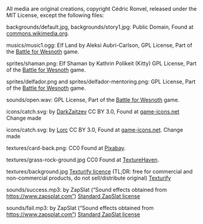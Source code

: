 All media are original creations, copyright Cédric Ronvel, released under the MIT License,
except the following files:

backgrounds/default.jpg, backgrounds/story1.jpg:
Public Domain,
Found at [commons.wikimedia.org](https://commons.wikimedia.org).

musics/music1.ogg:
Elf Land by Aleksi Aubri-Carlson,
GPL License,
Part of the [Battle for Wesnoth](http://wesnoth.org) game.

sprites/shaman.png:
Elf Shaman by Kathrin Polikeit (Kitty)
GPL License,
Part of the [Battle for Wesnoth](http://wesnoth.org) game.

sprites/delfador.png and sprites/delfador-mentoring.png:
GPL License,
Part of the [Battle for Wesnoth](http://wesnoth.org) game.

sounds/open.wav:
GPL License,
Part of the [Battle for Wesnoth](http://wesnoth.org) game.

icons/catch.svg:
by [DarkZaitzev](https://darkzaitzev.deviantart.com)
CC BY 3.0,
Found at [game-icons.net](http://game-icons.net)
Change made

icons/catch.svg:
by [Lorc](http://lorcblog.blogspot.fr)
CC BY 3.0,
Found at [game-icons.net](http://game-icons.net).
Change made

textures/card-back.png:
CC0
Found at [Pixabay](https://pixabay.com/).

textures/grass-rock-ground.jpg
CC0
Found at [TextureHaven](https://texturehaven.com/).

textures/background.jpg
[Texturify licence](https://texturify.com/pages/terms-of-use.html) (TL;DR: free for commercial and non-commercial products, do not sell/distribute original)
[Texturify](https://texturify.com/)

sounds/success.mp3:
by ZapSlat (“Sound effects obtained from https://www.zapsplat.com”)
[Standard ZapSlat license](https://www.zapsplat.com/license-type/standard-license/)

sounds/fail.mp3:
by ZapSlat (“Sound effects obtained from https://www.zapsplat.com”)
[Standard ZapSlat license](https://www.zapsplat.com/license-type/standard-license/)

